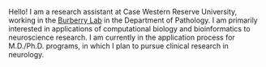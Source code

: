 Hello! I am a research assistant at Case Western Reserve University, working in the [Burberry Lab](https://burberrylab.org/) in the Department of Pathology. I am primarily interested in applications of computational biology and bioinformatics to neuroscience research. I am currently in the application process for M.D./Ph.D. programs, in which I plan to pursue clinical research in neurology.
